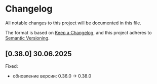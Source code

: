 # Changelog

All notable changes to this project will be documented in this file.

The format is based on [Keep a Changelog](https://keepachangelog.com/en/1.1.0/),
and this project adheres to [Semantic Versioning](https://semver.org/spec/v2.0.0.html).

## [0.38.0] 30.06.2025

Fixed:

* обновление версии: 0.36.0 -> 0.38.0